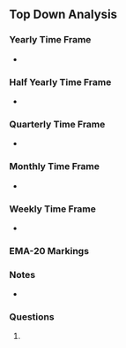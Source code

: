 ## Top Down Analysis

### Yearly Time Frame

- 
### Half Yearly Time Frame

- 
### Quarterly Time Frame

- 
### Monthly Time Frame

- 
### Weekly Time Frame

- 
### EMA-20 Markings

### Notes
- 

### Questions
1. 
